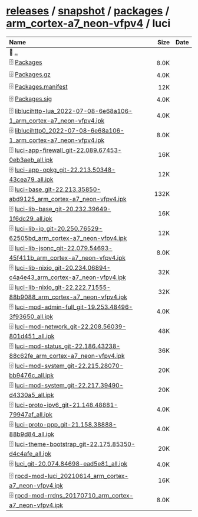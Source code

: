 ---
---

# [releases](/releases/) / [snapshot](/releases/snapshot/) / [packages](/releases/snapshot/packages/) / [arm_cortex-a7_neon-vfpv4](/releases/snapshot/packages/arm_cortex-a7_neon-vfpv4/) / luci


| Name | Size | Date |
|:---|---:|---|
| 📁 [..](../) | | |
| 🗄️ [Packages](./Packages) | 8.0K | |
| 🗄️ [Packages.gz](./Packages.gz) | 4.0K | |
| 🗄️ [Packages.manifest](./Packages.manifest) | 12K | |
| 🗄️ [Packages.sig](./Packages.sig) | 4.0K | |
| 🗄️ [liblucihttp-lua_2022-07-08-6e68a106-1_arm_cortex-a7_neon-vfpv4.ipk](./liblucihttp-lua_2022-07-08-6e68a106-1_arm_cortex-a7_neon-vfpv4.ipk) | 4.0K | |
| 🗄️ [liblucihttp0_2022-07-08-6e68a106-1_arm_cortex-a7_neon-vfpv4.ipk](./liblucihttp0_2022-07-08-6e68a106-1_arm_cortex-a7_neon-vfpv4.ipk) | 8.0K | |
| 🗄️ [luci-app-firewall_git-22.089.67453-0eb3aeb_all.ipk](./luci-app-firewall_git-22.089.67453-0eb3aeb_all.ipk) | 16K | |
| 🗄️ [luci-app-opkg_git-22.213.50348-43cea79_all.ipk](./luci-app-opkg_git-22.213.50348-43cea79_all.ipk) | 12K | |
| 🗄️ [luci-base_git-22.213.35850-abd9125_arm_cortex-a7_neon-vfpv4.ipk](./luci-base_git-22.213.35850-abd9125_arm_cortex-a7_neon-vfpv4.ipk) | 132K | |
| 🗄️ [luci-lib-base_git-20.232.39649-1f6dc29_all.ipk](./luci-lib-base_git-20.232.39649-1f6dc29_all.ipk) | 16K | |
| 🗄️ [luci-lib-ip_git-20.250.76529-62505bd_arm_cortex-a7_neon-vfpv4.ipk](./luci-lib-ip_git-20.250.76529-62505bd_arm_cortex-a7_neon-vfpv4.ipk) | 12K | |
| 🗄️ [luci-lib-jsonc_git-22.079.54693-45f411b_arm_cortex-a7_neon-vfpv4.ipk](./luci-lib-jsonc_git-22.079.54693-45f411b_arm_cortex-a7_neon-vfpv4.ipk) | 8.0K | |
| 🗄️ [luci-lib-nixio_git-20.234.06894-c4a4e43_arm_cortex-a7_neon-vfpv4.ipk](./luci-lib-nixio_git-20.234.06894-c4a4e43_arm_cortex-a7_neon-vfpv4.ipk) | 32K | |
| 🗄️ [luci-lib-nixio_git-22.222.71555-88b9088_arm_cortex-a7_neon-vfpv4.ipk](./luci-lib-nixio_git-22.222.71555-88b9088_arm_cortex-a7_neon-vfpv4.ipk) | 32K | |
| 🗄️ [luci-mod-admin-full_git-19.253.48496-3f93650_all.ipk](./luci-mod-admin-full_git-19.253.48496-3f93650_all.ipk) | 4.0K | |
| 🗄️ [luci-mod-network_git-22.208.56039-801d451_all.ipk](./luci-mod-network_git-22.208.56039-801d451_all.ipk) | 48K | |
| 🗄️ [luci-mod-status_git-22.186.43238-88c62fe_arm_cortex-a7_neon-vfpv4.ipk](./luci-mod-status_git-22.186.43238-88c62fe_arm_cortex-a7_neon-vfpv4.ipk) | 36K | |
| 🗄️ [luci-mod-system_git-22.215.28070-bb9476c_all.ipk](./luci-mod-system_git-22.215.28070-bb9476c_all.ipk) | 20K | |
| 🗄️ [luci-mod-system_git-22.217.39490-d4330a5_all.ipk](./luci-mod-system_git-22.217.39490-d4330a5_all.ipk) | 20K | |
| 🗄️ [luci-proto-ipv6_git-21.148.48881-79947af_all.ipk](./luci-proto-ipv6_git-21.148.48881-79947af_all.ipk) | 4.0K | |
| 🗄️ [luci-proto-ppp_git-21.158.38888-88b9d84_all.ipk](./luci-proto-ppp_git-21.158.38888-88b9d84_all.ipk) | 4.0K | |
| 🗄️ [luci-theme-bootstrap_git-22.175.85350-d4c4afe_all.ipk](./luci-theme-bootstrap_git-22.175.85350-d4c4afe_all.ipk) | 20K | |
| 🗄️ [luci_git-20.074.84698-ead5e81_all.ipk](./luci_git-20.074.84698-ead5e81_all.ipk) | 4.0K | |
| 🗄️ [rpcd-mod-luci_20210614_arm_cortex-a7_neon-vfpv4.ipk](./rpcd-mod-luci_20210614_arm_cortex-a7_neon-vfpv4.ipk) | 16K | |
| 🗄️ [rpcd-mod-rrdns_20170710_arm_cortex-a7_neon-vfpv4.ipk](./rpcd-mod-rrdns_20170710_arm_cortex-a7_neon-vfpv4.ipk) | 8.0K | |

